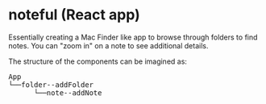 # noteful (React app)

Essentially creating a Mac Finder like app to browse through folders to find notes. You can "zoom in" on a note to see additional details.

The structure of the components can be imagined as:

<pre>
App
└──folder--addFolder
      └──note--addNote
</pre>

